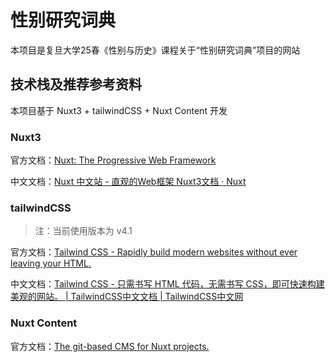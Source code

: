 # 性别研究词典

本项目是复旦大学25春《性别与历史》课程关于“性别研究词典”项目的网站

## 技术栈及推荐参考资料

本项目基于 Nuxt3 + tailwindCSS + Nuxt Content 开发

### Nuxt3

官方文档：[Nuxt: The Progressive Web Framework](https://nuxt.com/)

中文文档：[Nuxt 中文站 - 直观的Web框架 Nuxt3文档 · Nuxt](https://nuxt.com.cn/)

### tailwindCSS

> 注：当前使用版本为 v4.1

官方文档：[Tailwind CSS - Rapidly build modern websites without ever leaving your HTML.](https://tailwindcss.com/)

中文文档：[Tailwind CSS - 只需书写 HTML 代码，无需书写 CSS，即可快速构建美观的网站。 | TailwindCSS中文文档 | TailwindCSS中文网](https://www.tailwindcss.cn/)

### Nuxt Content

官方文档：[The git-based CMS for Nuxt projects.](https://content.nuxt.com/)
